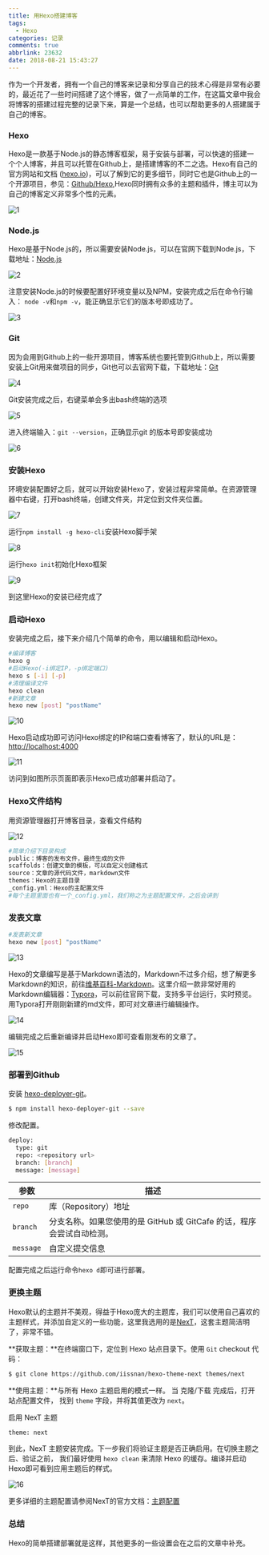 ```yaml
---
title: 用Hexo搭建博客
tags:
  - Hexo
categories: 记录
comments: true
abbrlink: 23632
date: 2018-08-21 15:43:27
---
```


作为一个开发者，拥有一个自己的博客来记录和分享自己的技术心得是非常有必要的，最近花了一些时间搭建了这个博客，做了一点简单的工作，在这篇文章中我会将博客的搭建过程完整的记录下来，算是一个总结，也可以帮助更多的人搭建属于自己的博客。

<!--more-->

### Hexo

Hexo是一款基于Node.js的静态博客框架，易于安装与部署，可以快速的搭建一个个人博客，并且可以托管在Github上，是搭建博客的不二之选。Hexo有自己的官方网站和文档 ([hexo.io](https://hexo.io))，可以了解到它的更多细节，同时它也是Github上的一个开源项目，参见：[Github/Hexo](https://github.com/hexojs/hexo),Hexo同时拥有众多的主题和插件，博主可以为自己的博客定义非常多个性的元素。

![1](https://tvax2.sinaimg.cn/large/005tkHc2gy1fzf5d8wfxcj30hu07aabf.jpg)

### Node.js

Hexo是基于Node.js的，所以需要安装Node.js，可以在官网下载到Node.js，下载地址：[Node.js](https://nodejs.org/zh-cn/download/)

![2](https://tva2.sinaimg.cn/large/005tkHc2gy1fzf5dazkvkj30xc0ke3zo.jpg)

注意安装Node.js的时候要配置好环境变量以及NPM，安装完成之后在命令行输入： `node -v`和`npm -v`，能正确显示它们的版本号即成功了。

![3](https://tvax4.sinaimg.cn/large/005tkHc2gy1fzf5db5cbkj3072034dfl.jpg)

### Git

因为会用到Github上的一些开源项目，博客系统也要托管到Github上，所以需要安装上Git用来做项目的同步，Git也可以去官网下载，下载地址：[Git](https://git-scm.com/download)

![4](https://tva2.sinaimg.cn/large/005tkHc2gy1fzf5d8hjdjj30b40b4weq.jpg)

Git安装完成之后，右键菜单会多出bash终端的选项

![5](https://wx2.sinaimg.cn/large/005tkHc2gy1fzf5d8807gj306e0cb0t0.jpg)

进入终端输入：`git --version`，正确显示git 的版本号即安装成功

![6](https://tvax2.sinaimg.cn/large/005tkHc2gy1fzf5d8mre8j30h603p0sq.jpg)

### 安装Hexo

环境安装配置好之后，就可以开始安装Hexo了，安装过程非常简单。在资源管理器中右键，打开bash终端，创建文件夹，并定位到文件夹位置。

![7](https://wx3.sinaimg.cn/large/005tkHc2gy1fzf5daljnlj30ca063q2x.jpg)



运行`npm install -g hexo-cli`安装Hexo脚手架

![8](https://tva4.sinaimg.cn/large/005tkHc2gy1fzf5dah33wj30xu08daan.jpg)

运行`hexo init`初始化Hexo框架

![9](https://tva4.sinaimg.cn/large/005tkHc2gy1fzf5da0widj30wl0ki40r.jpg)

到这里Hexo的安装已经完成了

### 启动Hexo

安装完成之后，接下来介绍几个简单的命令，用以编辑和启动Hexo。

```bash
#编译博客
hexo g
#启动Hexo(-i绑定IP，-p绑定端口)
hexo s [-i] [-p]
#清理编译文件
hexo clean
#新建文章
hexo new [post] "postName"
```

![10](https://tvax3.sinaimg.cn/large/005tkHc2gy1fzf5da92xhj30pg0no0vc.jpg)

Hexo启动成功即可访问Hexo绑定的IP和端口查看博客了，默认的URL是：[http://localhost:4000](http://localhost:4000)

![11](https://tva3.sinaimg.cn/large/005tkHc2gy1fzf5d9rglwj31460ptqae.jpg)

访问到如图所示页面即表示Hexo已成功部署并启动了。

### Hexo文件结构

用资源管理器打开博客目录，查看文件结构

![12](https://tvax2.sinaimg.cn/large/005tkHc2gy1fzf5d8d23zj306t07tjr9.jpg)



```bash
#简单介绍下目录构成
public：博客的发布文件，最终生成的文件
scaffolds：创建文章的模板，可以自定义创建格式
source：文章的源代码文件，markdown文件
themes：Hexo的主题目录
_config.yml：Hexo的主配置文件
#每个主题里面也有一个_config.yml，我们称之为主题配置文件，之后会讲到
```

### 发表文章

```bash
#发表新文章
hexo new [post] "postName"
```

![13](https://wx4.sinaimg.cn/large/005tkHc2gy1fzf5daoig5j30kv02uaa0.jpg)

Hexo的文章编写是基于Markdown语法的，Markdown不过多介绍，想了解更多Markdown的知识，前往[维基百科-Markdown](https://zh.wikipedia.org/wiki/Markdown)。这里介绍一款非常好用的Markdown编辑器：[Typora](https://typora.io/)，可以前往官网下载，支持多平台运行，实时预览。用Typora打开刚刚新建的md文件，即可对文章进行编辑操作。

![14](https://tva3.sinaimg.cn/large/005tkHc2gy1fzf5d8ptsvj30ix0cn749.jpg)

编辑完成之后重新编译并启动Hexo即可查看刚发布的文章了。

![15](https://tva3.sinaimg.cn/large/005tkHc2gy1fzf5d968q6j31170h0wjk.jpg)

### 部署到Github

安装 [hexo-deployer-git](https://github.com/hexojs/hexo-deployer-git)。

```bash
$ npm install hexo-deployer-git --save
```

修改配置。

```bash
deploy:
  type: git
  repo: <repository url>
  branch: [branch]
  message: [message]
```

| 参数      | 描述                                                         |
| --------- | ------------------------------------------------------------ |
| `repo`    | 库（Repository）地址                                         |
| `branch`  | 分支名称。如果您使用的是 GitHub 或 GitCafe 的话，程序会尝试自动检测。 |
| `message` | 自定义提交信息                                               |

配置完成之后运行命令`hexo d`即可进行部署。

### 更换主题

Hexo默认的主题并不美观，得益于Hexo庞大的主题库，我们可以使用自己喜欢的主题样式，并添加自定义的一些功能，这里我选用的是[NexT](https://theme-next.iissnan.com/)，这套主题简洁明了，非常不错。

**获取主题：**在终端窗口下，定位到 Hexo 站点目录下。使用 `Git` checkout 代码：

```bash
$ git clone https://github.com/iissnan/hexo-theme-next themes/next
```

**使用主题：**与所有 Hexo 主题启用的模式一样。 当 克隆/下载 完成后，打开 站点配置文件， 找到 `theme` 字段，并将其值更改为 `next`。

启用 NexT 主题

```xml
theme: next
```

到此，NexT 主题安装完成。下一步我们将验证主题是否正确启用。在切换主题之后、验证之前， 我们最好使用 `hexo clean` 来清除 Hexo 的缓存。编译并启动Hexo即可看到应用主题后的样式。

![16](https://tva3.sinaimg.cn/large/005tkHc2gy1fzf5das2kcj30pc0o7q3g.jpg)

更多详细的主题配置请参阅NexT的官方文档：[主题配置](https://theme-next.iissnan.com/theme-settings.html)

### 总结

Hexo的简单搭建部署就是这样，其他更多的一些设置会在之后的文章中补充。
